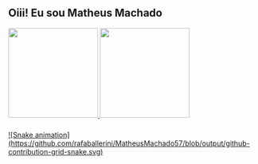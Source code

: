 ## Oiii! Eu sou Matheus Machado

<div>
  <a href="https://github.com/MatheusMachado57">
  <img height="180em" src="https://github-readme-stats.vercel.app/api?username=MatheusMachado57&show_icons=true&theme=dracula&include_all_commits=true&count_private=true"/>
  <img height="180em" src="https://github-readme-stats.vercel.app/api/top-langs/?username=MatheusMachado57&layout=compact&langs_count=16&theme=dracula"/>
</div>

###
  
<div>
  ![Snake animation](https://github.com/rafaballerini/MatheusMachado57/blob/output/github-contribution-grid-snake.svg)
</div>
